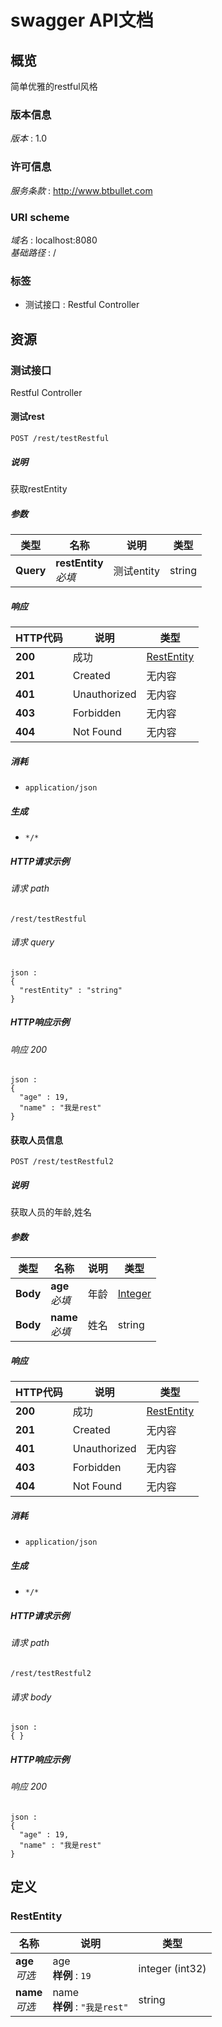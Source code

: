 # swagger API文档


<a name="overview"></a>
## 概览
简单优雅的restful风格


### 版本信息
*版本* : 1.0


### 许可信息
*服务条款* : http://www.btbullet.com


### URI scheme
*域名* : localhost:8080  
*基础路径* : /


### 标签

* 测试接口 : Restful Controller




<a name="paths"></a>
## 资源

<a name="cba1afa8756152014d0034b3b9dc688b"></a>
### 测试接口
Restful Controller


<a name="restusingpost"></a>
#### 测试rest
```
POST /rest/testRestful
```


##### 说明
获取restEntity


##### 参数

|类型|名称|说明|类型|
|---|---|---|---|
|**Query**|**restEntity**  <br>*必填*|测试entity|string|


##### 响应

|HTTP代码|说明|类型|
|---|---|---|
|**200**|成功|[RestEntity](#restentity)|
|**201**|Created|无内容|
|**401**|Unauthorized|无内容|
|**403**|Forbidden|无内容|
|**404**|Not Found|无内容|


##### 消耗

* `application/json`


##### 生成

* `*/*`


##### HTTP请求示例

###### 请求 path
```
/rest/testRestful
```


###### 请求 query
```
json :
{
  "restEntity" : "string"
}
```


##### HTTP响应示例

###### 响应 200
```
json :
{
  "age" : 19,
  "name" : "我是rest"
}
```


<a name="rest2usingpost"></a>
#### 获取人员信息
```
POST /rest/testRestful2
```


##### 说明
获取人员的年龄,姓名


##### 参数

|类型|名称|说明|类型|
|---|---|---|---|
|**Body**|**age**  <br>*必填*|年龄|[Integer](#integer)|
|**Body**|**name**  <br>*必填*|姓名|string|


##### 响应

|HTTP代码|说明|类型|
|---|---|---|
|**200**|成功|[RestEntity](#restentity)|
|**201**|Created|无内容|
|**401**|Unauthorized|无内容|
|**403**|Forbidden|无内容|
|**404**|Not Found|无内容|


##### 消耗

* `application/json`


##### 生成

* `*/*`


##### HTTP请求示例

###### 请求 path
```
/rest/testRestful2
```


###### 请求 body
```
json :
{ }
```


##### HTTP响应示例

###### 响应 200
```
json :
{
  "age" : 19,
  "name" : "我是rest"
}
```




<a name="definitions"></a>
## 定义

<a name="restentity"></a>
### RestEntity

|名称|说明|类型|
|---|---|---|
|**age**  <br>*可选*|age  <br>**样例** : `19`|integer (int32)|
|**name**  <br>*可选*|name  <br>**样例** : `"我是rest"`|string|





